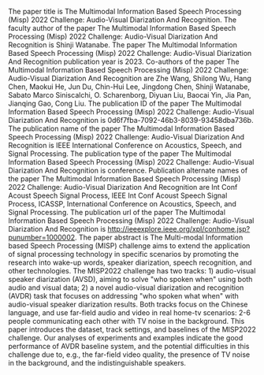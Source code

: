 The paper title is The Multimodal Information Based Speech Processing (Misp) 2022 Challenge: Audio-Visual Diarization And Recognition.
The faculty author of the paper The Multimodal Information Based Speech Processing (Misp) 2022 Challenge: Audio-Visual Diarization And Recognition is Shinji Watanabe.
The paper The Multimodal Information Based Speech Processing (Misp) 2022 Challenge: Audio-Visual Diarization And Recognition publication year is 2023.
Co-authors of the paper The Multimodal Information Based Speech Processing (Misp) 2022 Challenge: Audio-Visual Diarization And Recognition are Zhe Wang, Shilong Wu, Hang Chen, Maokui He, Jun Du, Chin-Hui Lee, Jingdong Chen, Shinji Watanabe, Sabato Marco Siniscalchi, O. Scharenborg, Diyuan Liu, Baocai Yin, Jia Pan, Jianqing Gao, Cong Liu.
The publication ID of the paper The Multimodal Information Based Speech Processing (Misp) 2022 Challenge: Audio-Visual Diarization And Recognition is 0d6f7fba-7092-46b3-8039-93458dba736b.
The publication name of the paper The Multimodal Information Based Speech Processing (Misp) 2022 Challenge: Audio-Visual Diarization And Recognition is IEEE International Conference on Acoustics, Speech, and Signal Processing.
The publication type of the paper The Multimodal Information Based Speech Processing (Misp) 2022 Challenge: Audio-Visual Diarization And Recognition is conference.
Publication alternate names of the paper The Multimodal Information Based Speech Processing (Misp) 2022 Challenge: Audio-Visual Diarization And Recognition are Int Conf Acoust Speech Signal Process, IEEE Int Conf Acoust Speech Signal Process, ICASSP, International Conference on Acoustics, Speech, and Signal Processing.
The publication url of the paper The Multimodal Information Based Speech Processing (Misp) 2022 Challenge: Audio-Visual Diarization And Recognition is http://ieeexplore.ieee.org/xpl/conhome.jsp?punumber=1000002.
The paper abstract is The Multi-modal Information based Speech Processing (MISP) challenge aims to extend the application of signal processing technology in specific scenarios by promoting the research into wake-up words, speaker diarization, speech recognition, and other technologies. The MISP2022 challenge has two tracks: 1) audio-visual speaker diarization (AVSD), aiming to solve "who spoken when" using both audio and visual data; 2) a novel audio-visual diarization and recognition (AVDR) task that focuses on addressing "who spoken what when" with audio-visual speaker diarization results. Both tracks focus on the Chinese language, and use far-field audio and video in real home-tv scenarios: 2-6 people communicating each other with TV noise in the background. This paper introduces the dataset, track settings, and baselines of the MISP2022 challenge. Our analyses of experiments and examples indicate the good performance of AVDR baseline system, and the potential difficulties in this challenge due to, e.g., the far-field video quality, the presence of TV noise in the background, and the indistinguishable speakers.
